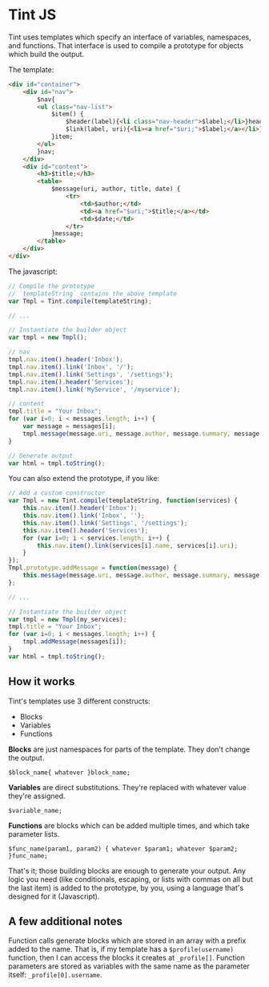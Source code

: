Tint JS
=======

Tint uses templates which specify an interface of variables, namespaces, and functions. That interface is used to compile a prototype for objects which build the output.

The template:

```HTML
<div id="container">
    <div id="nav">
        $nav{
        <ul class="nav-list">
            $item() {
                $header(label){<li class="nav-header">$label;</li>}header;
                $link(label, uri){<li><a href="$uri;">$label;</a></li>}link;
            }item;
        </ul>
        }nav;
    </div>
    <div id="content">
        <h3>$title;</h3>
        <table>
            $message(uri, author, title, date) {
                <tr>
                    <td>$author;</td>
                    <td><a href="$uri;">$title;</a></td>
                    <td>$date;</td>
                </tr>
            }message;
        </table>
    </div>
</div>
```

The javascript:

```javascript
// Compile the prototype
// `templateString` contains the above template
var Tmpl = Tint.compile(templateString);

// ...

// Instantiate the builder object
var tmpl = new Tmpl();

// nav
tmpl.nav.item().header('Inbox');
tmpl.nav.item().link('Inbox', '/');
tmpl.nav.item().link('Settings', '/settings');
tmpl.nav.item().header('Services');
tmpl.nav.item().link('MyService', '/myservice');

// content
tmpl.title = "Your Inbox";
for (var i=0; i < messages.length; i++) {
    var message = messages[i];
    tmpl.message(message.uri, message.author, message.summary, message.date);
}

// Generate output
var html = tmpl.toString();
```

You can also extend the prototype, if you like:

```javascript
// Add a custom constructor
var Tmpl = new Tint.compile(templateString, function(services) {
    this.nav.item().header('Inbox');
    this.nav.item().link('Inbox', '');
    this.nav.item().link('Settings', '/settings');
    this.nav.item().header('Services');
    for (var i=0; i < services.length; i++) {
        this.nav.item().link(services[i].name, services[i].uri);
    }
});
Tmpl.prototype.addMessage = function(message) {
    this.message(message.uri, message.author, message.summary, message.date);
};

// ...

// Instantiate the builder object
var tmpl = new Tmpl(my_services);
tmpl.title = "Your Inbox";
for (var i=0; i < messages.length; i++) {
    tmpl.addMessage(messages[i]);
}
var html = tmpl.toString();
```

## How it works

Tint's templates use 3 different constructs:

 - Blocks
 - Variables
 - Functions

**Blocks** are just namespaces for parts of the template. They don't change the output.

`$block_name{ whatever }block_name;`

**Variables** are direct substitutions. They're replaced with whatever value they're assigned.

`$variable_name;`

**Functions** are blocks which can be added multiple times, and which take parameter lists.

`$func_name(param1, param2) { whatever $param1; whatever $param2; }func_name;`

That's it; those building blocks are enough to generate your output. Any logic you need (like conditionals, escaping, or lists with commas on all but the last item) is added to the prototype, by you, using a language that's designed for it (Javascript).

## A few additional notes

Function calls generate blocks which are stored in an array with a prefix added to the name. That is, if my template has a `$profile(username)` function, then I can access the blocks it creates at `_profile[]`. Function parameters are stored as variables with the same name as the parameter itself: `_profile[0].username`.